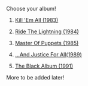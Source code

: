 Choose your album!

1. [Kill 'Em All (1983)](debut/debut.md)

2. [Ride The Lightning (1984)](second/second.md)

3. [Master Of Puppets (1985)](third/third.md)

4. [...And Justice For All(1989)](fourth/fourth.md)

5. [The Black Album (1991)](eponymous/eponymous.md)

More to be added later!

